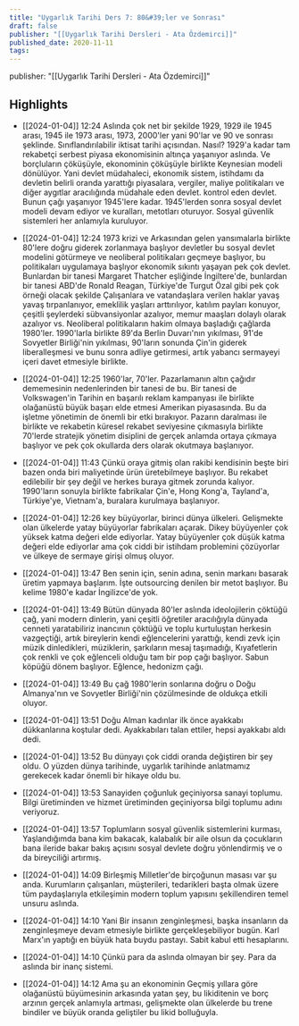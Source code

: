```yaml
---
title: "Uygarlık Tarihi Ders 7: 80&#39;ler ve Sonrası"
draft: false
publisher: "[[Uygarlık Tarihi Dersleri - Ata Özdemirci]]"
published_date: 2020-11-11
tags:
---
```

publisher: "[[Uygarlık Tarihi Dersleri - Ata Özdemirci]]"


## Highlights
* [[2024-01-04]] 12:24  Aslında çok net bir şekilde 1929, 1929 ile 1945 arası, 1945 ile 1973 arası, 1973, 2000'ler yani 90'lar ve 90 ve sonrası şeklinde. Sınıflandırılabilir iktisat tarihi açısından. Nasıl? 1929'a kadar tam rekabetçi serbest piyasa ekonomisinin altınça yaşanıyor aslında. Ve borçluların çöküşüyle, ekonominin çöküşüyle birlikte Keynesian modeli dönülüyor. Yani devlet müdahaleci, ekonomik sistem, istihdamı da devletin belirli oranda yarattığı piyasalara, vergiler, maliye politikaları ve diğer aygıtlar aracılığında müdahale eden devlet. kontrol eden devlet. Bunun çağı yaşanıyor 1945'lere kadar. 1945'lerden sonra sosyal devlet modeli devam ediyor ve kuralları, metotları oturuyor. Sosyal güvenlik sistemleri her anlamıyla kuruluyor.

* [[2024-01-04]] 12:24  1973 krizi ve Arkasından gelen yansımalarla birlikte 80'lere doğru giderek zorlanmaya başlıyor devletler bu sosyal devlet modelini götürmeye ve neoliberal politikaları geçmeye başlıyor, bu politikaları uygulamaya başlıyor ekonomik sıkıntı yaşayan pek çok devlet. Bunlardan bir tanesi Margaret Thatcher eşliğinde İngiltere'de, bunlardan bir tanesi ABD'de Ronald Reagan, Türkiye'de Turgut Özal gibi pek çok örneği olacak şekilde Çalışanlara ve vatandaşlara verilen haklar yavaş yavaş tırpanlanıyor, emeklilik yaşları arttırılıyor, katılım payları konuyor, çeşitli şeylerdeki sübvansiyonlar azalıyor, memur maaşları dolaylı olarak azalıyor vs. Neoliberal politikaların hakim olmaya başladığı çağlarda 1980'ler. 1990'larla birlikte 89'da Berlin Duvarı'nın yıkılması, 91'de Sovyetler Birliği'nin yıkılması, 90'ların sonunda Çin'in giderek liberalleşmesi ve bunu sonra adliye getirmesi, artık yabancı sermayeyi içeri davet etmesiyle birlikte.

* [[2024-01-04]] 12:25  1960'lar, 70'ler. Pazarlamanın altın çağıdır dememesinin nedenlerinden bir tanesi de bu. Bir tanesi de Volkswagen'in Tarihin en başarılı reklam kampanyası ile birlikte olağanüstü büyük başarı elde etmesi Amerikan piyasasında. Bu da işletme yönetimin de önemli bir etki bırakıyor. Pazarın daralması ile birlikte ve rekabetin küresel rekabet seviyesine çıkmasıyla birlikte 70'lerde stratejik yönetim disiplini de gerçek anlamda ortaya çıkmaya başlıyor ve pek çok okullarda ders olarak okutmaya başlanıyor.

* [[2024-01-04]] 11:43  Çünkü oraya gitmiş olan rakibi kendisinin beşte biri bazen onda biri maliyetinde ürün üretebilmeye başlıyor. Bu rekabet edilebilir bir şey değil ve herkes buraya gitmek zorunda kalıyor. 1990'ların sonuyla birlikte fabrikalar Çin'e, Hong Kong'a, Tayland'a, Türkiye'ye, Vietnam'a, buralara kurulmaya başlanıyor.

* [[2024-01-04]] 12:26  key büyüyorlar, birinci dünya ülkeleri. Gelişmekte olan ülkelerde yatay büyüyorlar fabrikaları açarak. Dikey büyüyenler çok yüksek katma değeri elde ediyorlar. Yatay büyüyenler çok düşük katma değeri elde ediyorlar ama çok ciddi bir istihdam problemini çözüyorlar ve ülkeye de sermaye girişi olmuş oluyor.

* [[2024-01-04]] 13:47  Ben senin için, senin adına, senin markanı basarak üretim yapmaya başlarım. İşte outsourcing denilen bir metot başlıyor. Bu kelime 1980'e kadar İngilizce'de yok.

* [[2024-01-04]] 13:49  Bütün dünyada 80'ler aslında ideolojilerin çöktüğü çağ, yani modern dinlerin, yani çeşitli öğretiler aracılığıyla dünyada cenneti yaratabiliriz inancının çöktüğü ve toplu kurtuluştan herkesin vazgeçtiği, artık bireylerin kendi eğlencelerini yarattığı, kendi zevk için müzik dinledikleri, müziklerin, şarkıların mesaj taşımadığı, Kıyafetlerin çok renkli ve çok eğlenceli olduğu tam bir pop çağı başlıyor. Sabun köpüğü dönem başlıyor. Eğlence, hedonizm çağı.

* [[2024-01-04]] 13:49  Bu çağ 1980'lerin sonlarına doğru o Doğu Almanya'nın ve Sovyetler Birliği'nin çözülmesinde de oldukça etkili oluyor.

* [[2024-01-04]] 13:51  Doğu Alman kadınlar ilk önce ayakkabı dükkanlarına koştular dedi. Ayakkabıları talan ettiler, hepsi ayakkabı aldı dedi.

* [[2024-01-04]] 13:52  Bu dünyayı çok ciddi oranda değiştiren bir şey oldu. O yüzden dünya tarihinde, uygarlık tarihinde anlatmamız gerekecek kadar önemli bir hikaye oldu bu.

* [[2024-01-04]] 13:53  Sanayiden çoğunluk geçiniyorsa sanayi toplumu. Bilgi üretiminden ve hizmet üretiminden geçiniyorsa bilgi toplumu adını veriyoruz.

* [[2024-01-04]] 13:57  Toplumların sosyal güvenlik sistemlerini kurması, Yaşlandığımda bana kim bakacak, kalabalık bir aile olsun da çocukların bana ileride bakar bakış açısını sosyal devlete doğru yönlendirmiş ve o da bireyciliği artırmış.

* [[2024-01-04]] 14:09  Birleşmiş Milletler'de birçoğunun masası var şu anda. Kurumların çalışanları, müşterileri, tedarikleri başta olmak üzere tüm paydaşlarıyla etkileşimin modern toplum yapısını şekillendiren temel unsuru aslında.

* [[2024-01-04]] 14:10  Yani Bir insanın zenginleşmesi, başka insanların da zenginleşmeye devam etmesiyle birlikte gerçekleşebiliyor bugün. Karl Marx'ın yaptığı en büyük hata buydu pastayı. Sabit kabul etti hesaplarını.

* [[2024-01-04]] 14:10  Çünkü para da aslında olmayan bir şey. Para da aslında bir inanç sistemi.

* [[2024-01-04]] 14:12  Ama şu an ekonominin Geçmiş yıllara göre olağanüstü büyümesinin arkasında yatan şey, bu likiditenin ve borç arzının gerçek anlamıyla artması, gelişmekte olan ülkelerde bu trene bindiler ve büyük oranda geliştiler bu likid bolluğuyla.

